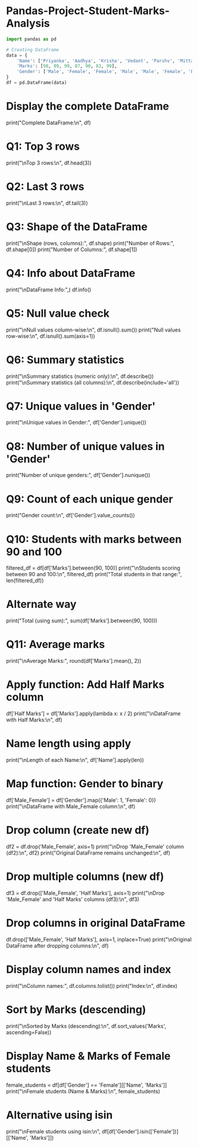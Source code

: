 # Pandas-Project-Student-Marks-Analysis

```python
import pandas as pd

# Creating DataFrame
data = {
    'Name': ['Priyanka', 'Aadhya', 'Krisha', 'Vedant', 'Parshv', 'Mittal', 'Archana'],
    'Marks': [98, 89, 99, 87, 90, 83, 99],
    'Gender': ['Male', 'Female', 'Female', 'Male', 'Male', 'Female', 'Female']
}
df = pd.DataFrame(data)
```
# Display the complete DataFrame
print("Complete DataFrame:\n", df)

# Q1: Top 3 rows
print("\nTop 3 rows:\n", df.head(3))

# Q2: Last 3 rows
print("\nLast 3 rows:\n", df.tail(3))

# Q3: Shape of the DataFrame
print("\nShape (rows, columns):", df.shape)
print("Number of Rows:", df.shape[0])
print("Number of Columns:", df.shape[1])

# Q4: Info about DataFrame
print("\nDataFrame Info:",)
df.info()

# Q5: Null value check
print("\nNull values column-wise:\n", df.isnull().sum())
print("Null values row-wise:\n", df.isnull().sum(axis=1))

# Q6: Summary statistics
print("\nSummary statistics (numeric only):\n", df.describe())
print("\nSummary statistics (all columns):\n", df.describe(include='all'))

# Q7: Unique values in 'Gender'
print("\nUnique values in Gender:", df['Gender'].unique())

# Q8: Number of unique values in 'Gender'
print("Number of unique genders:", df['Gender'].nunique())

# Q9: Count of each unique gender
print("Gender count:\n", df['Gender'].value_counts())

# Q10: Students with marks between 90 and 100
filtered_df = df[df['Marks'].between(90, 100)]
print("\nStudents scoring between 90 and 100:\n", filtered_df)
print("Total students in that range:", len(filtered_df))

# Alternate way
print("Total (using sum):", sum(df['Marks'].between(90, 100)))

# Q11: Average marks
print("\nAverage Marks:", round(df['Marks'].mean(), 2))

# Apply function: Add Half Marks column
df['Half Marks'] = df['Marks'].apply(lambda x: x / 2)
print("\nDataFrame with Half Marks:\n", df)

# Name length using apply
print("\nLength of each Name:\n", df['Name'].apply(len))

# Map function: Gender to binary
df['Male_Female'] = df['Gender'].map({'Male': 1, 'Female': 0})
print("\nDataFrame with Male_Female column:\n", df)

# Drop column (create new df)
df2 = df.drop('Male_Female', axis=1)
print("\nDrop 'Male_Female' column (df2):\n", df2)
print("Original DataFrame remains unchanged:\n", df)

# Drop multiple columns (new df)
df3 = df.drop(['Male_Female', 'Half Marks'], axis=1)
print("\nDrop 'Male_Female' and 'Half Marks' columns (df3):\n", df3)

# Drop columns in original DataFrame
df.drop(['Male_Female', 'Half Marks'], axis=1, inplace=True)
print("\nOriginal DataFrame after dropping columns:\n", df)

# Display column names and index
print("\nColumn names:", df.columns.tolist())
print("Index:\n", df.index)

# Sort by Marks (descending)
print("\nSorted by Marks (descending):\n", df.sort_values('Marks', ascending=False))

# Display Name & Marks of Female students
female_students = df[df['Gender'] == 'Female'][['Name', 'Marks']]
print("\nFemale students (Name & Marks):\n", female_students)

# Alternative using isin
print("\nFemale students using isin:\n", df[df['Gender'].isin(['Female'])][['Name', 'Marks']])
